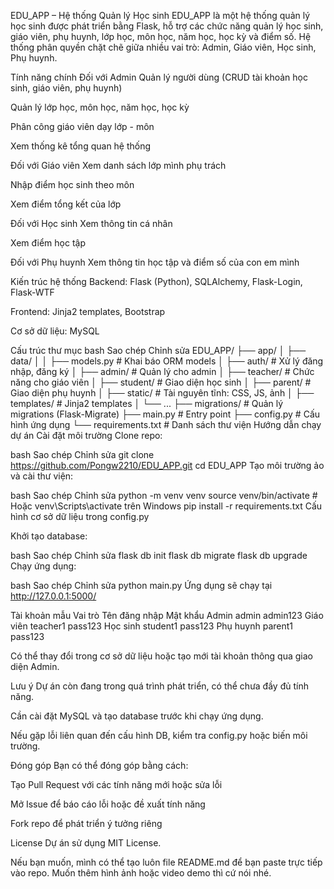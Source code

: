 EDU_APP – Hệ thống Quản lý Học sinh
EDU_APP là một hệ thống quản lý học sinh được phát triển bằng Flask, hỗ trợ các chức năng quản lý học sinh, giáo viên, phụ huynh, lớp học, môn học, năm học, học kỳ và điểm số. Hệ thống phân quyền chặt chẽ giữa nhiều vai trò: Admin, Giáo viên, Học sinh, Phụ huynh.

Tính năng chính
Đối với Admin
Quản lý người dùng (CRUD tài khoản học sinh, giáo viên, phụ huynh)

Quản lý lớp học, môn học, năm học, học kỳ

Phân công giáo viên dạy lớp - môn

Xem thống kê tổng quan hệ thống

Đối với Giáo viên
Xem danh sách lớp mình phụ trách

Nhập điểm học sinh theo môn

Xem điểm tổng kết của lớp

Đối với Học sinh
Xem thông tin cá nhân

Xem điểm học tập

Đối với Phụ huynh
Xem thông tin học tập và điểm số của con em mình

Kiến trúc hệ thống
Backend: Flask (Python), SQLAlchemy, Flask-Login, Flask-WTF

Frontend: Jinja2 templates, Bootstrap

Cơ sở dữ liệu: MySQL

Cấu trúc thư mục
bash
Sao chép
Chỉnh sửa
EDU_APP/
├── app/
│   ├── data/
│   │   ├── models.py         # Khai báo ORM models
│   ├── auth/                 # Xử lý đăng nhập, đăng ký
│   ├── admin/                # Quản lý cho admin
│   ├── teacher/              # Chức năng cho giáo viên
│   ├── student/              # Giao diện học sinh
│   ├── parent/               # Giao diện phụ huynh
│   ├── static/               # Tài nguyên tĩnh: CSS, JS, ảnh
│   ├── templates/            # Jinja2 templates
│   └── ...
├── migrations/               # Quản lý migrations (Flask-Migrate)
├── main.py                   # Entry point
├── config.py                 # Cấu hình ứng dụng
└── requirements.txt          # Danh sách thư viện
Hướng dẫn chạy dự án
Cài đặt môi trường
Clone repo:

bash
Sao chép
Chỉnh sửa
git clone https://github.com/Pongw2210/EDU_APP.git
cd EDU_APP
Tạo môi trường ảo và cài thư viện:

bash
Sao chép
Chỉnh sửa
python -m venv venv
source venv/bin/activate  # Hoặc venv\Scripts\activate trên Windows
pip install -r requirements.txt
Cấu hình cơ sở dữ liệu trong config.py

Khởi tạo database:

bash
Sao chép
Chỉnh sửa
flask db init
flask db migrate
flask db upgrade
Chạy ứng dụng:

bash
Sao chép
Chỉnh sửa
python main.py
Ứng dụng sẽ chạy tại http://127.0.0.1:5000/

Tài khoản mẫu
Vai trò	Tên đăng nhập	Mật khẩu
Admin	admin	admin123
Giáo viên	teacher1	pass123
Học sinh	student1	pass123
Phụ huynh	parent1	pass123

Có thể thay đổi trong cơ sở dữ liệu hoặc tạo mới tài khoản thông qua giao diện Admin.

Lưu ý
Dự án còn đang trong quá trình phát triển, có thể chưa đầy đủ tính năng.

Cần cài đặt MySQL và tạo database trước khi chạy ứng dụng.

Nếu gặp lỗi liên quan đến cấu hình DB, kiểm tra config.py hoặc biến môi trường.

Đóng góp
Bạn có thể đóng góp bằng cách:

Tạo Pull Request với các tính năng mới hoặc sửa lỗi

Mở Issue để báo cáo lỗi hoặc đề xuất tính năng

Fork repo để phát triển ý tưởng riêng

License
Dự án sử dụng MIT License.

Nếu bạn muốn, mình có thể tạo luôn file README.md để bạn paste trực tiếp vào repo. Muốn thêm hình ảnh hoặc video demo thì cứ nói nhé.








